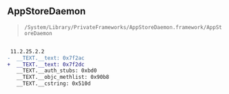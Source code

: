 ## AppStoreDaemon

> `/System/Library/PrivateFrameworks/AppStoreDaemon.framework/AppStoreDaemon`

```diff

 11.2.25.2.2
-  __TEXT.__text: 0x7f2ac
+  __TEXT.__text: 0x7f2dc
   __TEXT.__auth_stubs: 0xbd0
   __TEXT.__objc_methlist: 0x90b8
   __TEXT.__cstring: 0x510d

```
